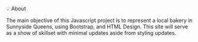 💡 About

The main objective of this Javascript project is to represent a local bakery in Sunnyside Queens, using Bootstrap, and HTML Design.  This site will serve as a show of skillset with minimal updates aside from styling updates. 
